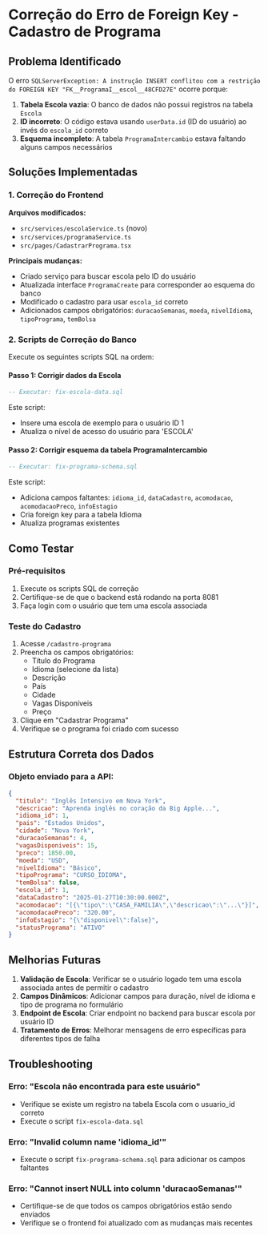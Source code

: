 # Correção do Erro de Foreign Key - Cadastro de Programa

## Problema Identificado

O erro `SQLServerException: A instrução INSERT conflitou com a restrição do FOREIGN KEY "FK__ProgramaI__escol__48CFD27E"` ocorre porque:

1. **Tabela Escola vazia**: O banco de dados não possui registros na tabela `Escola`
2. **ID incorreto**: O código estava usando `userData.id` (ID do usuário) ao invés do `escola_id` correto
3. **Esquema incompleto**: A tabela `ProgramaIntercambio` estava faltando alguns campos necessários

## Soluções Implementadas

### 1. Correção do Frontend

**Arquivos modificados:**
- `src/services/escolaService.ts` (novo)
- `src/services/programaService.ts` 
- `src/pages/CadastrarPrograma.tsx`

**Principais mudanças:**
- Criado serviço para buscar escola pelo ID do usuário
- Atualizada interface `ProgramaCreate` para corresponder ao esquema do banco
- Modificado o cadastro para usar `escola_id` correto
- Adicionados campos obrigatórios: `duracaoSemanas`, `moeda`, `nivelIdioma`, `tipoPrograma`, `temBolsa`

### 2. Scripts de Correção do Banco

Execute os seguintes scripts SQL na ordem:

#### Passo 1: Corrigir dados da Escola
```sql
-- Executar: fix-escola-data.sql
```
Este script:
- Insere uma escola de exemplo para o usuário ID 1
- Atualiza o nível de acesso do usuário para 'ESCOLA'

#### Passo 2: Corrigir esquema da tabela ProgramaIntercambio
```sql
-- Executar: fix-programa-schema.sql
```
Este script:
- Adiciona campos faltantes: `idioma_id`, `dataCadastro`, `acomodacao`, `acomodacaoPreco`, `infoEstagio`
- Cria foreign key para a tabela Idioma
- Atualiza programas existentes

## Como Testar

### Pré-requisitos
1. Execute os scripts SQL de correção
2. Certifique-se de que o backend está rodando na porta 8081
3. Faça login com o usuário que tem uma escola associada

### Teste do Cadastro
1. Acesse `/cadastro-programa`
2. Preencha os campos obrigatórios:
   - Título do Programa
   - Idioma (selecione da lista)
   - Descrição
   - País
   - Cidade
   - Vagas Disponíveis
   - Preço
3. Clique em "Cadastrar Programa"
4. Verifique se o programa foi criado com sucesso

## Estrutura Correta dos Dados

### Objeto enviado para a API:
```json
{
  "titulo": "Inglês Intensivo em Nova York",
  "descricao": "Aprenda inglês no coração da Big Apple...",
  "idioma_id": 1,
  "pais": "Estados Unidos",
  "cidade": "Nova York",
  "duracaoSemanas": 4,
  "vagasDisponiveis": 15,
  "preco": 1850.00,
  "moeda": "USD",
  "nivelIdioma": "Básico",
  "tipoPrograma": "CURSO_IDIOMA",
  "temBolsa": false,
  "escola_id": 1,
  "dataCadastro": "2025-01-27T10:30:00.000Z",
  "acomodacao": "[{\"tipo\":\"CASA_FAMILIA\",\"descricao\":\"...\"}]",
  "acomodacaoPreco": "320.00",
  "infoEstagio": "{\"disponivel\":false}",
  "statusPrograma": "ATIVO"
}
```

## Melhorias Futuras

1. **Validação de Escola**: Verificar se o usuário logado tem uma escola associada antes de permitir o cadastro
2. **Campos Dinâmicos**: Adicionar campos para duração, nível de idioma e tipo de programa no formulário
3. **Endpoint de Escola**: Criar endpoint no backend para buscar escola por usuário ID
4. **Tratamento de Erros**: Melhorar mensagens de erro específicas para diferentes tipos de falha

## Troubleshooting

### Erro: "Escola não encontrada para este usuário"
- Verifique se existe um registro na tabela Escola com o usuario_id correto
- Execute o script `fix-escola-data.sql`

### Erro: "Invalid column name 'idioma_id'"
- Execute o script `fix-programa-schema.sql` para adicionar os campos faltantes

### Erro: "Cannot insert NULL into column 'duracaoSemanas'"
- Certifique-se de que todos os campos obrigatórios estão sendo enviados
- Verifique se o frontend foi atualizado com as mudanças mais recentes